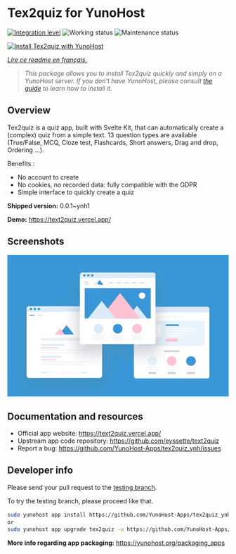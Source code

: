 <!--
N.B.: This README was automatically generated by https://github.com/YunoHost/apps/tree/master/tools/README-generator
It shall NOT be edited by hand.
-->

# Tex2quiz for YunoHost

[![Integration level](https://dash.yunohost.org/integration/tex2quiz.svg)](https://dash.yunohost.org/appci/app/tex2quiz) ![Working status](https://ci-apps.yunohost.org/ci/badges/tex2quiz.status.svg) ![Maintenance status](https://ci-apps.yunohost.org/ci/badges/tex2quiz.maintain.svg)

[![Install Tex2quiz with YunoHost](https://install-app.yunohost.org/install-with-yunohost.svg)](https://install-app.yunohost.org/?app=tex2quiz)

*[Lire ce readme en français.](./README_fr.md)*

> *This package allows you to install Tex2quiz quickly and simply on a YunoHost server.
If you don't have YunoHost, please consult [the guide](https://yunohost.org/#/install) to learn how to install it.*

## Overview

Tex2quiz is a quiz app, built with Svelte Kit, that can automatically create a (complex) quiz from a simple text. 13 question types are available (True/False, MCQ, Cloze test, Flashcards, Short answers, Drag and drop, Ordering …).

Benefits :

- No account to create
- No cookies, no recorded data: fully compatible with the GDPR
- Simple interface to quickly create a quiz

**Shipped version:** 0.0.1~ynh1

**Demo:** https://text2quiz.vercel.app/

## Screenshots

![Screenshot of Tex2quiz](./doc/screenshots/example.jpg)

## Documentation and resources

* Official app website: <https://text2quiz.vercel.app/>
* Upstream app code repository: <https://github.com/eyssette/text2quiz>
* Report a bug: <https://github.com/YunoHost-Apps/tex2quiz_ynh/issues>

## Developer info

Please send your pull request to the [testing branch](https://github.com/YunoHost-Apps/tex2quiz_ynh/tree/testing).

To try the testing branch, please proceed like that.

``` bash
sudo yunohost app install https://github.com/YunoHost-Apps/tex2quiz_ynh/tree/testing --debug
or
sudo yunohost app upgrade tex2quiz -u https://github.com/YunoHost-Apps/tex2quiz_ynh/tree/testing --debug
```

**More info regarding app packaging:** <https://yunohost.org/packaging_apps>
